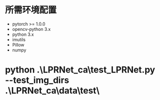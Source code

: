 # 所需环境配置

- pytorch >= 1.0.0
- opencv-python 3.x
- python 3.x
- imutils
- Pillow
- numpy
# python .\LPRNet_ca\test_LPRNet.py --test_img_dirs  .\LPRNet_ca\data\test\

